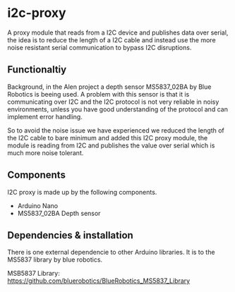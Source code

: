 # i2c-proxy
A proxy module that reads from a I2C device and publishes data over serial, the idea is to reduce the length of a I2C cable and instead use the more noise resistant serial communication to bypass I2C disruptions.

## Functionaltiy 
Background, in the Alen project a depth sensor MS5837_02BA by Blue Robotics is beeing used. A problem with this sensor is that it is communicating over I2C and the I2C protocol is not very reliable in noisy environments, unless you have good understanding of the protocol and can implement error handling.

So to avoid the noise issue we have experienced we reduced the length of the I2C cable to bare minimum and added this I2C proxy module, the module is reading from I2C and publishes the value over serial which is much more noise tolerant.

## Components
I2C proxy is made up by the following components.

- Arduino Nano
- MS5837_02BA Depth sensor

## Dependencies & installation
There is one external dependencie to other Arduino libraries. It is to the MS5837 library by blue robotics.

MSB5837 Library:
https://github.com/bluerobotics/BlueRobotics_MS5837_Library
